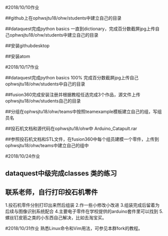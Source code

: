#2018/10/10作业

##github上在ophwsjtu18/ohw/students中建立自己的目录

##dataquest完成python basics 一直到dictionary，完成百分数截屏jpg上传自己ophwsjtu18/ohw/students中建立自己的目录

##安装githubdesktop 

##安装atom

#2018/10/17作业

##dataquest完成python basics 100% 完成百分数截屏jpg上传自己ophwsjtu18/ohw/students中自己的目录

##fusion360完成安装注册并根据教程任选完成3个作品，源文件上传ophwsjtu18/ohw/students自己的目录

##分组在ophwsjtu18/ohw/teams中按照teamexample模板建立自己的组，写组员名

##投石机文档和源代码在ophwsjtu18/ohw中
Arduino_Catapult.rar

##参照投石机文档和STL文件，在fusion360中每个组员建模一个零件，上传到ophwsjtu18/ohw/teams中建立自己的组中

#2018/10/24作业
## dataquest中级完成classes 类的练习
## 联系老师，自行打印投石机零件
1.投石机零件分别打印出来然后组装 
2.作一些小修改小改进
3.组装完成后留着为后续与图像识别系统配合
4.主要电子零件在学校提供的arduino套件里可以找到
5.螺丝钉皮筋之类的小东西自己解决，比如去淘宝买。

#2018/10/31作业
熟悉Linux命令和Vim用法，可参见本群fork的教程。

